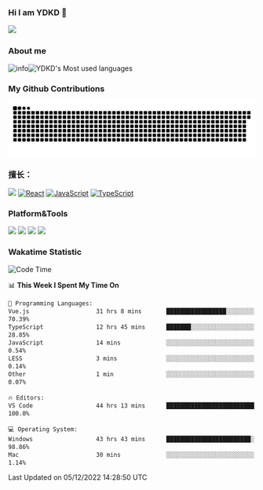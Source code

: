 ### Hi I am YDKD 👋

![](https://visitor-badge.glitch.me/badge?page_id=YDKD.readme)

### About me
![info](https://github-readme-stats.vercel.app/api?username=YDKD&show_icons=true&theme=cobalt)![YDKD's Most used languages](https://github-readme-stats.vercel.app/api/top-langs/?username=YDKD&layout=compact&hide_border=true&langs_count=8)

### My Github Contributions
![](https://raw.githubusercontent.com/YDKD/YDKD/main/assets/github-contribution-grid-snake.svg)

### 擅长：<br />
[![](https://img.shields.io/badge/-Vue.js-007396?style=flat-square&logo=Vue.js&logoColor=#4FC08D)](https://vuejs.org/guide/introduction.html)
[![React](https://img.shields.io/badge/-React.js-007396?style=flat-square&logo=React&logoColor=61DAFB)](https://reactjs.org/)
[![JavaScript](https://img.shields.io/badge/-JavaScript-f7e018?style=flat-square&logo=javascript&logoColor=white)]()
[![TypeScript](https://img.shields.io/badge/-TypeScript-007396?style=flat-square&logo=TypeScript&logoColor=ffffff)](https://www.typescriptlang.org/docs/handbook/typescript-from-scratch.html)



### Platform&Tools <br/>

[![]( https://img.shields.io/badge/Ventura%2013.0-292e33?style=flat-square&logo=apple&logoColor=ffffff )]() 
[![](https://img.shields.io/badge/Windows-10-2376bc?style=flat-square&logo=windows&logoColor=ffffff)]() 
[![]( https://img.shields.io/badge/IDE-Visual%20Studio%20Code-blue?style=flat-square&logo=visual-studio-code&logoColor=ffffff )]() 
[![]( https://img.shields.io/badge/iPhone-12-999999?style=flat-square&logo=apple&logoColor=ffffff)]() <br />

### Wakatime Statistic
<!--START_SECTION:waka-->
![Code Time](http://img.shields.io/badge/Code%20Time-1%2C258%20hrs%207%20mins-blue)

📊 **This Week I Spent My Time On** 

```text
💬 Programming Languages: 
Vue.js                   31 hrs 8 mins       █████████████████░░░░░░░░   70.39% 
TypeScript               12 hrs 45 mins      ███████░░░░░░░░░░░░░░░░░░   28.85% 
JavaScript               14 mins             ░░░░░░░░░░░░░░░░░░░░░░░░░   0.54% 
LESS                     3 mins              ░░░░░░░░░░░░░░░░░░░░░░░░░   0.14% 
Other                    1 min               ░░░░░░░░░░░░░░░░░░░░░░░░░   0.07%

🔥 Editors: 
VS Code                  44 hrs 13 mins      █████████████████████████   100.0%

💻 Operating System: 
Windows                  43 hrs 43 mins      ████████████████████████░   98.86% 
Mac                      30 mins             ░░░░░░░░░░░░░░░░░░░░░░░░░   1.14%

```


 Last Updated on 05/12/2022 14:28:50 UTC
<!--END_SECTION:waka-->

<!--
**YDKD/YDKD** is a ✨ _special_ ✨ repository because its `README.md` (this file) appears on your GitHub profile.

Here are some ideas to get you started:

- 🔭 I’m currently working on ...
- 🌱 I’m currently learning ...
- 👯 I’m looking to collaborate on ...
- 🤔 I’m looking for help with ...
- 💬 Ask me about ...
- 📫 How to reach me: ...
- 😄 Pronouns: ...
- ⚡ Fun fact: ...
-->
